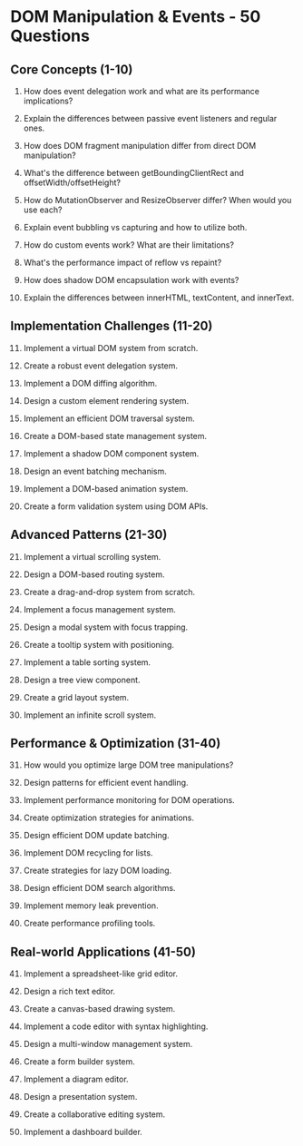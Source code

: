 # DOM Manipulation & Events - 50 Questions

## Core Concepts (1-10)

1. How does event delegation work and what are its performance implications?

2. Explain the differences between passive event listeners and regular ones.

3. How does DOM fragment manipulation differ from direct DOM manipulation?

4. What's the difference between getBoundingClientRect and offsetWidth/offsetHeight?

5. How do MutationObserver and ResizeObserver differ? When would you use each?

6. Explain event bubbling vs capturing and how to utilize both.

7. How do custom events work? What are their limitations?

8. What's the performance impact of reflow vs repaint?

9. How does shadow DOM encapsulation work with events?

10. Explain the differences between innerHTML, textContent, and innerText.

## Implementation Challenges (11-20)

11. Implement a virtual DOM system from scratch.

12. Create a robust event delegation system.

13. Implement a DOM diffing algorithm.

14. Design a custom element rendering system.

15. Implement an efficient DOM traversal system.

16. Create a DOM-based state management system.

17. Implement a shadow DOM component system.

18. Design an event batching mechanism.

19. Implement a DOM-based animation system.

20. Create a form validation system using DOM APIs.

## Advanced Patterns (21-30)

21. Implement a virtual scrolling system.

22. Design a DOM-based routing system.

23. Create a drag-and-drop system from scratch.

24. Implement a focus management system.

25. Design a modal system with focus trapping.

26. Create a tooltip system with positioning.

27. Implement a table sorting system.

28. Design a tree view component.

29. Create a grid layout system.

30. Implement an infinite scroll system.

## Performance & Optimization (31-40)

31. How would you optimize large DOM tree manipulations?

32. Design patterns for efficient event handling.

33. Implement performance monitoring for DOM operations.

34. Create optimization strategies for animations.

35. Design efficient DOM update batching.

36. Implement DOM recycling for lists.

37. Create strategies for lazy DOM loading.

38. Design efficient DOM search algorithms.

39. Implement memory leak prevention.

40. Create performance profiling tools.

## Real-world Applications (41-50)

41. Implement a spreadsheet-like grid editor.

42. Design a rich text editor.

43. Create a canvas-based drawing system.

44. Implement a code editor with syntax highlighting.

45. Design a multi-window management system.

46. Create a form builder system.

47. Implement a diagram editor.

48. Design a presentation system.

49. Create a collaborative editing system.

50. Implement a dashboard builder.